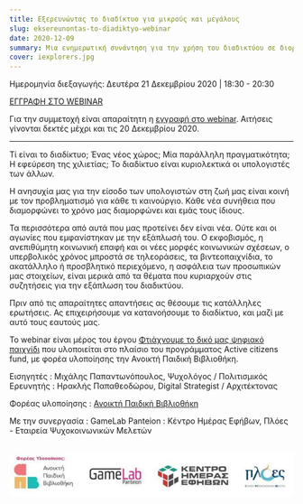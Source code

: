```yaml
---
title: Εξερευνώντας το διαδίκτυο για μικρούς και μεγάλους
slug: eksereunontas-to-diadiktyo-webinar
date: 2020-12-09
summary: Μια ενημερωτική συνάντηση για την χρήση του διαδικτύου σε διοργάνωση της Ανοικτής Παιδικής Βιβλιοθήκης. Απεθύνεται σε επαγγελματίες ψυχικής υγείας, παιδαγωγούς, φροντιστές, καθώς και επαγγελματίες που συνεργάζονται με πλαίσια που υποστηρίζουν παιδιά και εφήβους.
cover: iexplorers.jpg
---
```


Ημερομηνία διεξαγωγής: Δευτέρα 21 Δεκεμβρίου 2020 | 18:30 - 20:30

[ΕΓΓΡΑΦΗ ΣΤΟ WEBINAR](https://forms.gle/SjMVhCJJe7gbBgcX9)

Για την συμμετοχή είναι απαραίτητη η [εγγραφή στο webinar](https://forms.gle/SjMVhCJJe7gbBgcX9). Αιτήσεις γίνονται δεκτές μέχρι και τις 20 Δεκεμβρίου 2020.

***

Τί είναι το διαδίκτυο; Ένας νέος χώρος; Μία παράλληλη πραγματικότητα; Η εφεύρεση της χιλιετίας; Το διαδίκτυο είναι κυριολεκτικά οι υπολογιστές των άλλων.

Η ανησυχία μας για την είσοδο των υπολογιστών στη ζωή μας είναι κοινή με τον προβληματισμό για κάθε τι καινούργιο. Κάθε νέα συνήθεια που διαμορφώνει το χρόνο μας διαμορφώνει και εμάς τους ίδιους.

Τα περισσότερα από αυτά που μας προτείνει δεν είναι νέα. Ούτε και οι αγωνίες που εμφανίστηκαν με την εξάπλωσή του. Ο εκφοβισμός, η ανεπιθύμητη κοινωνική επαφή και οι νέες μορφές κοινωνικών σχέσεων, ο υπερβολικός χρόνος μπροστά σε τηλεοράσεις, τα βιντεοπαιχνίδια, το ακατάλληλο ή προσβλητικό περιεχόμενο, η ασφάλεια των προσωπικών μας στοιχείων, είναι μερικά από τα θέματα που κυριαρχούν στις συζητήσεις για την εξάπλωση του διαδικτύου.

Πριν από τις απαραίτητες απαντήσεις ας θέσουμε τις κατάλληλες ερωτήσεις. Ας επιχειρήσουμε να κατανοήσουμε το διαδίκτυο, και μαζί με αυτό τους εαυτούς μας.

Το webinar είναι μέρος του έργου [Φτιάχνουμε το δικό μας ψηφιακό παιχνίδι](https://www.alphapivita.gr/projects/digital-games/) που υλοποιείται στο πλαίσιο του προγράμματος Active citizens fund, με φορέα υλοποίησης την Ανοικτή Παιδική Βιβλιοθήκη.

Εισηγητές
: Μιχάλης Παπαντωνόπουλος, Ψυχολόγος / Πολιτισμικός Ερευνητής
: Ηρακλής Παπαθεοδώρου, Digital Strategist / Αρχιτέκτονας

Φορέας υλοποίησης
: [Ανοικτή Παιδική Βιβλιοθήκη](https://www.alphapivita.gr)

Με την συνεργασία
: GameLab Panteion
: Κέντρο Ημέρας Εφήβων, Πλόες - Εταιρεία Ψυχοκοινωνικών Μελετών

&nbsp;
![](./iexplorers_logos.jpg)